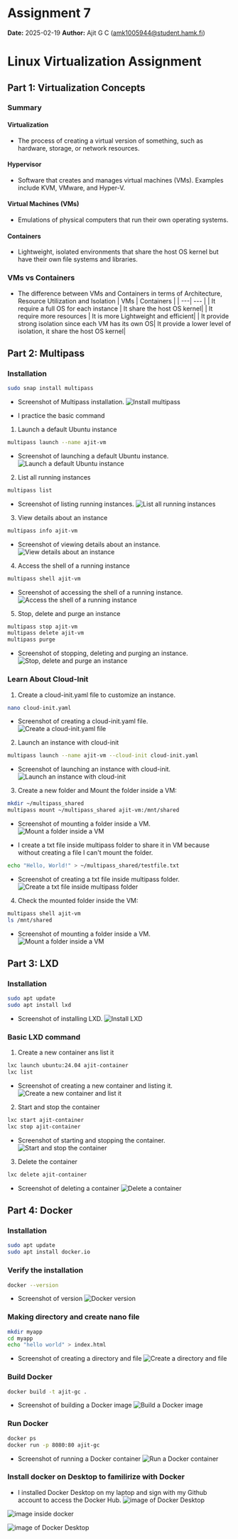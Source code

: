 # Assignment 7
**Date:** 2025-02-19
**Author:** Ajit G C (amk1005944@student.hamk.fi) 


# Linux Virtualization Assignment

## Part 1: Virtualization Concepts
### Summary

#### Virtualization
- The process of creating a virtual version of something, such as hardware, storage, or network resources.

#### Hypervisor
- Software that creates and manages virtual machines (VMs). Examples include KVM, VMware, and Hyper-V.

#### Virtual Machines (VMs)
- Emulations of physical computers that run their own operating systems.

#### Containers
- Lightweight, isolated environments that share the host OS kernel but have their own file systems and libraries.

### **VMs vs Containers**
- The difference between VMs and Containers in terms of Architecture, Resource Utilization and Isolation
| VMs | Containers | 
| ---| --- | 
| It require a full OS for each instance | It share the host OS kernel|
| It require more resources | It is more Lightweight and efficient|
| It provide strong isolation since each VM has its own OS| It provide a lower level of isolation, it share the host OS kernel|
 

## Part 2: Multipass
### Installation
```bash
sudo snap install multipass
```
- Screenshot of Multipass installation.
![Install multipass](image/install%20multipass.png)

- I practice the basic command 
1. Launch a default Ubuntu instance
```bash
multipass launch --name ajit-vm
```
- Screenshot of launching a default Ubuntu instance.
![Launch a default Ubuntu instance](image/multipass%20lunch.png)
2. List all running instances
```bash 
multipass list
```
- Screenshot of listing running instances.
![List all running instances](image/multipass%20list.png)

3. View details about an instance 
```bash
multipass info ajit-vm
```
- Screenshot of viewing details about an instance.
![View details about an instance](image/Multipass-info.png)
4. Access the shell of a running instance
```bash
multipass shell ajit-vm
```
- Screenshot of accessing the shell of a running instance.
![Access the shell of a running instance](image/multipas%20shell.png)

5. Stop, delete and purge an instance
```bash
multipass stop ajit-vm
multipass delete ajit-vm
multipass purge
```
- Screenshot of stopping, deleting and purging an instance.
![Stop, delete and purge an instance](image/stop:delete:purge.png)

### Learn About Cloud-Init

1. Create a cloud-init.yaml file to customize an instance.
```bash
nano cloud-init.yaml
```
- Screenshot of creating a cloud-init.yaml file.
![Create a cloud-init.yaml file](image/nano%20cloud-init.png)
2. Launch an instance with cloud-init
```bash
multipass launch --name ajit-vm --cloud-init cloud-init.yaml
```
- Screenshot of launching an instance with cloud-init.
![Launch an instance with cloud-init](image/cloud%20lunch.png)

3.  Create a new folder and Mount the folder inside a VM:
```bash
mkdir ~/multipass_shared
multipass mount ~/multipass_shared ajit-vm:/mnt/shared
```
- Screenshot of mounting a folder inside a VM.
![Mount a folder inside a VM](image/mkdir%20and%20mount.png)

- I create a txt file inside multipass folder to share it in VM because without creating a file I can't mount the folder.
```bash 
echo "Hello, World!" > ~/multipass_shared/testfile.txt
```
- Screenshot of creating a txt file inside multipass folder.
![Create a txt file inside multipass folder](image/making%20txt%20file.png)

4. Check the mounted folder inside the VM:
```bash
multipass shell ajit-vm
ls /mnt/shared
```
- Screenshot of mounting a folder inside a VM.
![Mount a folder inside a VM](image/inside%20vm.png)




## Part 3: LXD

### Installation
```bash
sudo apt update
sudo apt install lxd
```
- Screenshot of installing LXD.
![Install LXD](image/lxd%20install.png)


### Basic LXD command

1. Create a new container ans list it
```bash
lxc launch ubuntu:24.04 ajit-container
lxc list
```
- Screenshot of creating a new container and listing it.
![Create a new container and list it](image/lxc%20lunch%20.png)
2. Start and stop the container
```bash
lxc start ajit-container
lxc stop ajit-container
```
- Screenshot of starting and stopping the container.
![Start and stop the container](image/stop.png)

3. Delete the container
```bash
lxc delete ajit-container
```
- Screenshot of deleting a container
![Delete a container](image/lxc%20delete.png)





## Part 4: Docker

### Installation
```bash
sudo apt update
sudo apt install docker.io
```
### Verify the installation
```bash
docker --version
```
- Screenshot of version
![Docker version](image/docker%20version.png)

### Making directory and create nano file 
```bash
mkdir myapp
cd myapp
echo "hello world" > index.html
```
- Screenshot of creating a directory and file
![Create a directory and file](image/mkdir.png)

### Build Docker
```bash
docker build -t ajit-gc .
```
- Screenshot of building a Docker image
![Build a Docker image](image/docker%20build.png)

### Run Docker
```bash
docker ps
docker run -p 8080:80 ajit-gc
```
- Screenshot of running a Docker container
![Run a Docker container](image/docker%20ps.png)

### Install docker on Desktop to familirize with Docker

- I installed Docker Desktop on my laptop and sign with my Github account to access the Docker Hub.
![image of Docker Desktop](image/docor%20accout%20set-up.png)

![image inside docker](image/docker%20search.png)

![image of Docker Desktop](image/docker%20congo.png)






